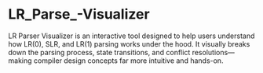 # LR_Parse_-Visualizer
LR Parser Visualizer is an interactive tool designed to help users understand how LR(0), SLR, and LR(1) parsing works under the hood. It visually breaks down the parsing process, state transitions, and conflict resolutions—making compiler design concepts far more intuitive and hands-on.
